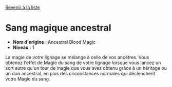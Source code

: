 [Revenir à la liste](list.md)

# Sang magique ancestral

 * **Nom d'origine** : Ancestral Blood Magic
 * **Niveau** : 1


<p>La magie de votre lignage se mélange à celle de vos ancêtres. Vous obtenez l'effet de Magie du sang de votre lignage lorsque vous lancez un sort autre qu'un tour de magie que vous avez obtenu grâce à un héritage ou un don ancestral, en plus des circonstances normales qui déclenchent votre Magie du sang.</p>